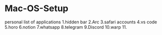 # Mac-OS-Setup
personal list of applications
1.hidden bar 
2.Arc
3.safari accounts
4.vs code
5.horo
6.notion
7.whatsapp
8.telegram
9.Discord
10.warp
11.

